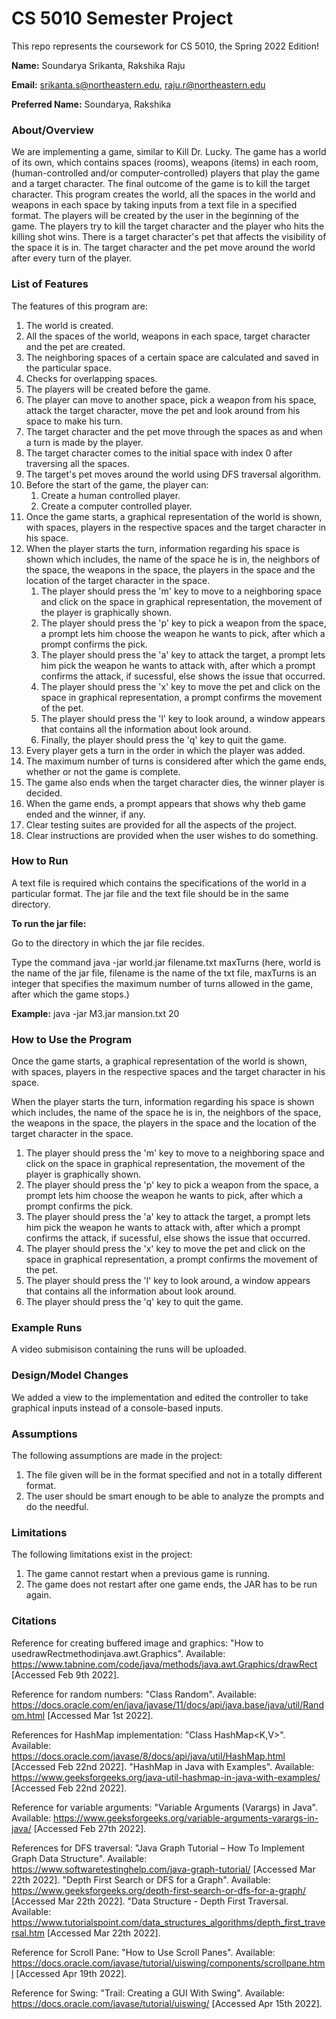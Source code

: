 # CS 5010 Semester Project

This repo represents the coursework for CS 5010, the Spring 2022 Edition!

**Name:** Soundarya Srikanta, Rakshika Raju

**Email:** srikanta.s@northeastern.edu, raju.r@northeastern.edu

**Preferred Name:** Soundarya, Rakshika



### About/Overview

We are implementing a game, similar to Kill Dr. Lucky. The game has a world of its own, which contains spaces (rooms), weapons (items) in each room, (human-controlled and/or computer-controlled) players that play the game and a target character. The final outcome of the game is to kill the target character. This program creates the world, all the spaces in the world and weapons in each space by taking inputs from a text file in a specified format. The players will be created by the user in the beginning of the game. The players try to kill the target character and the player who hits the killing shot wins. There is a target character's pet that affects the visibility of the space it is in. The target character and the pet move around the world after every turn of the player.



### List of Features

The features of this program are:

1.  The world is created.
2.  All the spaces of the world, weapons in each space, target character and the pet are created.
3.  The neighboring spaces of a certain space are calculated and saved in the particular space.
4.  Checks for overlapping spaces.
5.  The players will be created before the game.
6.  The player can move to another space, pick a weapon from his space, attack the target character, move the pet and look around from his space to make his turn.
7.  The target character and the pet move through the spaces as and when a turn is made by the player.
8.  The target character comes to the initial space with index 0 after traversing all the spaces.
9.  The target's pet moves around the world using DFS traversal algorithm.
10. Before the start of the game, the player can:
    1.  Create a human controlled player.
    2.  Create a computer controlled player.
11. Once the game starts, a graphical representation of the world is shown, with spaces, players in the respective spaces and the target character in his space.
12. When the player starts the turn, information regarding his space is shown which includes, the name of the space he is in, the neighbors of the space, the weapons in the space, the players in the space and the location of the target character in the space.
    1. The player should press the 'm' key to move to a neighboring space and click on the space in graphical representation, the movement of the player is graphically shown.
    2. The player should press the 'p' key to pick a weapon from the space, a prompt lets him choose the weapon he wants to pick, after which a prompt confirms the pick.
    3. The player should press the 'a' key to attack the target, a prompt lets him pick the weapon he wants to attack with, after which a prompt confirms the attack, if sucessful, else shows the issue that occurred.
    4. The player should press the 'x' key to move the pet and click on the space in graphical representation, a prompt confirms the movement of the pet.
    5. The player should press the 'l' key to look around, a window appears that contains all the information about look around.
    6. Finally, the player should press the 'q' key to quit the game.
13. Every player gets a turn in the order in which the player was added.
14. The maximum number of turns is considered after which the game ends, whether or not the game is complete.
15. The game also ends when the target character dies, the winner player is decided.
16. When the game ends, a prompt appears that shows why theb game ended and the winner, if any.
17. Clear testing suites are provided for all the aspects of the project.
18. Clear instructions are provided when the user wishes to do something.



### How to Run

A text file is required which contains the specifications of the world in a particular format. The jar file and the text file should be in the same directory.

**To run the jar file:**

Go to the directory in which the jar file recides.

Type the command java -jar world.jar filename.txt maxTurns (here, world is the name of the jar file, filename is the name of the txt file, maxTurns is an integer that specifies the maximum number of turns allowed in the game, after which the game stops.) 

**Example:** java -jar M3.jar mansion.txt 20



### How to Use the Program

Once the game starts, a graphical representation of the world is shown, with spaces, players in the respective spaces and the target character in his space. 

When the player starts the turn, information regarding his space is shown which includes, the name of the space he is in, the neighbors of the space, the weapons in the space, the players in the space and the location of the target character in the space.
1.  The player should press the 'm' key to move to a neighboring space and click on the space in graphical representation, the movement of the player is graphically shown.
2.  The player should press the 'p' key to pick a weapon from the space, a prompt lets him choose the weapon he wants to pick, after which a prompt confirms the pick.
3.  The player should press the 'a' key to attack the target, a prompt lets him pick the weapon he wants to attack with, after which a prompt confirms the attack, if sucessful, else shows the issue that occurred.
4.  The player should press the 'x' key to move the pet and click on the space in graphical representation, a prompt confirms the movement of the pet.
5.  The player should press the 'l' key to look around, a window appears that contains all the information about look around.
6.  The player should press the 'q' key to quit the game.



### Example Runs

A video submisison containing the runs will be uploaded.



### Design/Model Changes

We added a view to the implementation and edited the controller to take graphical inputs instead of a console-based inputs.



### Assumptions

The following assumptions are made in the project:
1.  The file given will be in the format specified and not in a totally different format.
2.  The user should be smart enough to be able to analyze the prompts and do the needful.


### Limitations

The following limitations exist in the project:
1.  The game cannot restart when a previous game is running.
2.  The game does not restart after one game ends, the JAR has to be run again.



### Citations

Reference for creating buffered image and graphics: "How to usedrawRectmethodinjava.awt.Graphics". Available: https://www.tabnine.com/code/java/methods/java.awt.Graphics/drawRect [Accessed Feb 9th 2022].

Reference for random numbers: "Class Random". Available: https://docs.oracle.com/en/java/javase/11/docs/api/java.base/java/util/Random.html [Accessed Mar 1st 2022].

References for HashMap implementation: "Class HashMap<K,V>". Available: https://docs.oracle.com/javase/8/docs/api/java/util/HashMap.html [Accessed Feb 22nd 2022]. "HashMap in Java with Examples". Available: https://www.geeksforgeeks.org/java-util-hashmap-in-java-with-examples/ [Accessed Feb 22nd 2022].

Reference for variable arguments: "Variable Arguments (Varargs) in Java". Available: https://www.geeksforgeeks.org/variable-arguments-varargs-in-java/ [Accessed Feb 27th 2022].

References for DFS traversal: "Java Graph Tutorial – How To Implement Graph Data Structure". Available: https://www.softwaretestinghelp.com/java-graph-tutorial/ [Accessed Mar 22th 2022]. "Depth First Search or DFS for a Graph". Available: https://www.geeksforgeeks.org/depth-first-search-or-dfs-for-a-graph/ [Accessed Mar 22th 2022]. "Data Structure - Depth First Traversal. Available: https://www.tutorialspoint.com/data_structures_algorithms/depth_first_traversal.htm [Accessed Mar 22th 2022].

Reference for Scroll Pane: "How to Use Scroll Panes". Available: https://docs.oracle.com/javase/tutorial/uiswing/components/scrollpane.html [Accessed Apr 19th 2022].

Reference for Swing: "Trail: Creating a GUI With Swing". Available: https://docs.oracle.com/javase/tutorial/uiswing/  [Accessed Apr 15th 2022].



